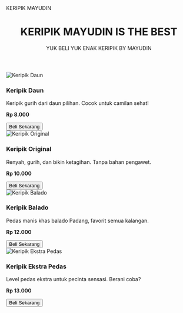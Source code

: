 <html lang="id">
<head>
    <meta charset="UTF-8" />
    <meta name="viewport" content="width=device-width, initial-scale=1.0" />
    KERIPIK MAYUDIN
    <link rel="stylesheet" href="style.css" />
</head>
<body>
    <header>
        <h1>KERIPIK MAYUDIN IS THE BEST</h1>
        <p>YUK BELI YUK ENAK KERIPIK BY MAYUDIN</p>
    </header>
    <div class="container">
        <div class="product-card">
            <img src="gambar/keripik1.jpg" alt="Keripik Daun" />
            <h3>Keripik Daun</h3>
            <p>Keripik gurih dari daun pilihan. Cocok untuk camilan sehat!</p>
            <p><strong>Rp 8.000</strong></p>
            <a href="https://wa.me/6281234567890?text=Halo%20saya%20mau%20beli%20Keripik%20Daun" target="_blank">
                <button>Beli Sekarang</button>
            </a>
        </div>
        <div class="product-card">
            <img src="gambar/keripik2.jpg" alt="Keripik Original" />
            <h3>Keripik Original</h3>
            <p>Renyah, gurih, dan bikin ketagihan. Tanpa bahan pengawet.</p>
            <p><strong>Rp 10.000</strong></p>
            <a href="https://wa.me/6281234567890?text=Halo%20saya%20mau%20beli%20Keripik%20Original" target="_blank">
                <button>Beli Sekarang</button>
            </a>
        </div>
        <div class="product-card">
            <img src="gambar/keripik3.jpg" alt="Keripik Balado" />
            <h3>Keripik Balado</h3>
            <p>Pedas manis khas balado Padang, favorit semua kalangan.</p>
            <p><strong>Rp 12.000</strong></p>
            <a href="https://wa.me/6281234567890?text=Halo%20saya%20mau%20beli%20Keripik%20Balado" target="_blank">
                <button>Beli Sekarang</button>
            </a>
        </div>
        <div class="product-card">
            <img src="gambar/keripik4.jpg" alt="Keripik Ekstra Pedas" />
            <h3>Keripik Ekstra Pedas</h3>
            <p>Level pedas ekstra untuk pecinta sensasi. Berani coba?</p>
            <p><strong>Rp 13.000</strong></p>
            <a href="https://wa.me/6281234567890?text=Halo%20saya%20mau%20beli%20Keripik%20Ekstra%20Pedas" target="_blank">
                <button>Beli Sekarang</button>
            </a>
        </div>
    </div>
</body>
</html>
